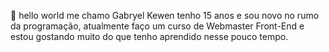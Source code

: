 👋 hello world
me chamo Gabryel Kewen tenho 15 anos e sou novo no rumo da programação, atualmente faço um curso de Webmaster Front-End e estou gostando muito do que tenho aprendido nesse pouco tempo.

